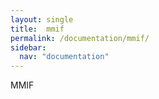 ```yaml
---
layout: single
title:  mmif
permalink: /documentation/mmif/
sidebar:
  nav: "documentation"
---
```


MMIF